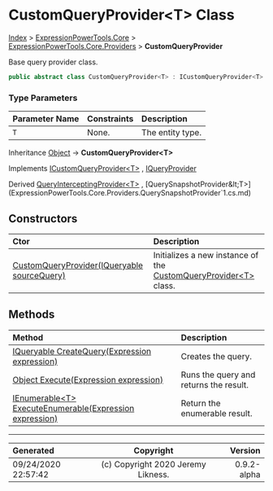 ﻿# CustomQueryProvider&lt;T> Class

[Index](../index.md) > [ExpressionPowerTools.Core](ExpressionPowerTools.Core.a.md) > [ExpressionPowerTools.Core.Providers](ExpressionPowerTools.Core.Providers.n.md) > **CustomQueryProvider<T>**

Base query provider class.

```csharp
public abstract class CustomQueryProvider<T> : ICustomQueryProvider<T>
```

### Type Parameters

| Parameter Name | Constraints | Description |
| :-- | :-- | :-- |
| `T` | None. | The entity type. |

Inheritance [Object](https://docs.microsoft.com/dotnet/api/system.object) → **CustomQueryProvider&lt;T>**

Implements  [ICustomQueryProvider&lt;T>](ExpressionPowerTools.Core.Signatures.ICustomQueryProvider`1.i.md) ,  [IQueryProvider](https://docs.microsoft.com/dotnet/api/system.linq.iqueryprovider) 

Derived  [QueryInterceptingProvider&lt;T>](ExpressionPowerTools.Core.Providers.QueryInterceptingProvider`1.cs.md) ,  [QuerySnapshotProvider&lt;T>](ExpressionPowerTools.Core.Providers.QuerySnapshotProvider`1.cs.md) 

## Constructors

| Ctor | Description |
| :-- | :-- |
| [CustomQueryProvider(IQueryable sourceQuery)](ExpressionPowerTools.Core.Providers.CustomQueryProvider`1.ctor.md#customqueryprovideriqueryable-sourcequery) | Initializes a new instance of the [CustomQueryProvider&lt;T>](ExpressionPowerTools.Core.Providers.CustomQueryProvider`1.cs.md) class. |
## Methods

| Method | Description |
| :-- | :-- |
| [IQueryable CreateQuery(Expression expression)](ExpressionPowerTools.Core.Providers.CustomQueryProvider`1.CreateQuery.m.md) | Creates the query. |
| [Object Execute(Expression expression)](ExpressionPowerTools.Core.Providers.CustomQueryProvider`1.Execute.m.md) | Runs the query and returns the result. |
| [IEnumerable&lt;T> ExecuteEnumerable(Expression expression)](ExpressionPowerTools.Core.Providers.CustomQueryProvider`1.ExecuteEnumerable.m.md) | Return the enumerable result. |

---

| Generated | Copyright | Version |
| :-- | :-: | --: |
| 09/24/2020 22:57:42 | (c) Copyright 2020 Jeremy Likness. | 0.9.2-alpha |
